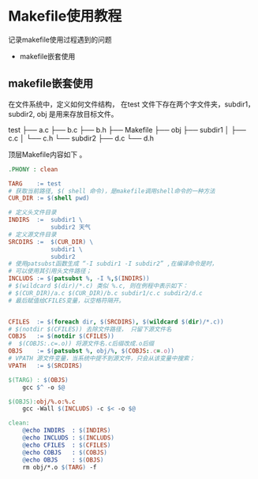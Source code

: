 # Makefile使用教程

记录makefile使用过程遇到的问题

- makefile嵌套使用

## makefile嵌套使用

在文件系统中，定义如何文件结构， 在test 文件下存在两个字文件夹，subdir1， subdir2, obj 是用来存放目标文件。

test
├── a.c
├── b.c
├── b.h
├── Makefile
├── obj
├── subdir1
│   ├── c.c
│   └── c.h
└── subdir2
    ├── d.c
    └── d.h

顶层Makefile内容如下 。

```makefile
.PHONY : clean

TARG 	:= test
# 获取当前路径, $( shell 命令)，是makefile调用shell命令的一种方法
CUR_DIR := $(shell pwd) 

# 定义头文件目录
INDIRS  :=  subdir1 \
		    subdir2 天气
# 定义源文件目录
SRCDIRS :=  $(CUR_DIR) \
			subdir1 \
		    subdir2 
# 使用patsubst函数生成 “-I subdir1 -I subdir2” ,在编译命令是时，
# 可以使用其引用头文件路径；
INCLUDS	:= $(patsubst %, -I %,$(INDIRS))
# $(wildcard $(dir)/*.c) 类似 %.c, 则在例程中表示如下：
# $(CUR_DIR)/a.c $(CUR_DIR)/b.c subdir1/c.c subdir2/d.c
# 最后赋值给CFILES变量，以空格符隔开。


CFILES  := $(foreach dir, $(SRCDIRS), $(wildcard $(dir)/*.c))
# $(notdir $(CFILES)) 去除文件路径， 只留下源文件名
COBJS   := $(notdir $(CFILES))
#  $(COBJS:.c=.o)) 将源文件名.c后缀改成.o后缀
OBJS	:= $(patsubst %, obj/%, $(COBJS:.c=.o))
# VPATH 源文件变量，当系统中提不到源文件，只会从该变量中搜索；
VPATH	:= $(SRCDIRS)

$(TARG) : $(OBJS)
	gcc $^ -o $@

$(OBJS):obj/%.o:%.c
	gcc -Wall $(INCLUDS) -c $< -o $@

clean:
	@echo INDIRS  : $(INDIRS)
	@echo INCLUDS :	$(INCLUDS)
	@echo CFILES  : $(CFILES) 
	@echo COBJS   : $(COBJS) 
	@echo OBJS    : $(OBJS) 
	rm obj/*.o $(TARG) -f  
```

